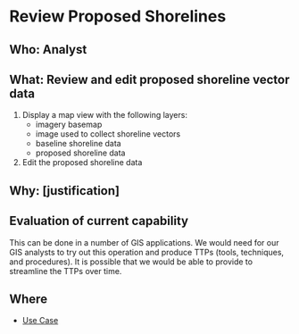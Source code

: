 # Review Proposed Shorelines

## Who: Analyst

## What: Review and edit proposed shoreline vector data
1. Display a map view with the following layers:
   - imagery basemap
   - image used to collect shoreline vectors
   - baseline shoreline data
   - proposed shoreline data
1. Edit the proposed shoreline data

## Why: [justification]

## Evaluation of current capability
This can be done in a number of GIS applications. 
We would need for our GIS analysts to try out this operation and produce TTPs (tools, techniques, and procedures).
It is possible that we would be able to provide to streamline the TTPs over time.

## Where
* [Use Case](../UseCases/ShorelineDetection1.md)
